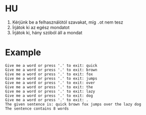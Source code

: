 # HU 
1. Kérjünk be a felhasználótól szavakat, míg `.`ot nem tesz
1. Írjátok ki az egész mondatot
1. Írjátok ki, hány szóból áll a mondat


# Example
```
Give me a word or press '.' to exit: quick
Give me a word or press '.' to exit: brown
Give me a word or press '.' to exit: fox
Give me a word or press '.' to exit: jumps
Give me a word or press '.' to exit: over
Give me a word or press '.' to exit: the 
Give me a word or press '.' to exit: lazy 
Give me a word or press '.' to exit: dog
Give me a word or press '.' to exit: .
The given sentence is: quick brown fox jumps over the lazy dog 
The sentence contains 8 words
```

<!--
separator = " "
sentence = ""
while True:
    word = input("Give me a word or press '.' to exit: ")
    if word == ".":
        break
    sentence += f"{word}{separator}"
print(f"The given sentence is: {sentence}\nThe sentence contains {sentence.count(separator)} words")
>